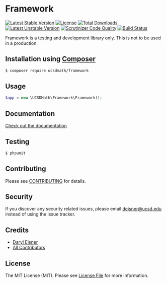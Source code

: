 # Framework[![Latest Stable Version](https://poser.pugx.org/ucsdmath/Framework/v/stable)](https://packagist.org/packages/ucsdmath/Framework)[![License](https://poser.pugx.org/ucsdmath/Framework/license)](https://packagist.org/packages/ucsdmath/Framework)[![Total Downloads](https://poser.pugx.org/ucsdmath/Framework/downloads)](https://packagist.org/packages/ucsdmath/Framework)[![Latest Unstable Version](https://poser.pugx.org/ucsdmath/Framework/v/unstable)](https://packagist.org/packages/ucsdmath/Framework)[![Scrutinizer Code Quality](https://scrutinizer-ci.com/g/ucsdmath/Framework/badges/quality-score.png?b=master)](https://scrutinizer-ci.com/g/ucsdmath/Framework/?branch=master)[![Build Status](https://scrutinizer-ci.com/g/ucsdmath/Framework/badges/build.png?b=master)](https://scrutinizer-ci.com/g/ucsdmath/Framework/build-status/master)Framework is a testing and development library only. This is not to be used in a production.## Installation using [Composer](http://getcomposer.org/)```bash$ composer require ucsdmath/framework```## Usage``` php$app = new \UCSDMath\Framework\Framework();```## Documentation[Check out the documentation](http://math.ucsd.edu/~deisner/documentation/Framework/)## Testing``` bash$ phpunit```## ContributingPlease see [CONTRIBUTING](CONTRIBUTING.md) for details.## SecurityIf you discover any security related issues, please email deisner@ucsd.edu instead of using the issue tracker.## Credits- [Daryl Eisner](https://github.com/UCSDMath)- [All Contributors](../../contributors)## LicenseThe MIT License (MIT). Please see [License File](LICENSE) for more information.